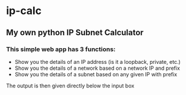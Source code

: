 # ip-calc
## My own python IP Subnet Calculator
### This simple web app has 3 functions:
- Show you the details of an IP address (is it a loopback, private, etc.)
- Show you the details of a network based on a network IP and prefix
- Show you the details of a subnet based on any given IP with prefix

The output is then given directly below the input box
